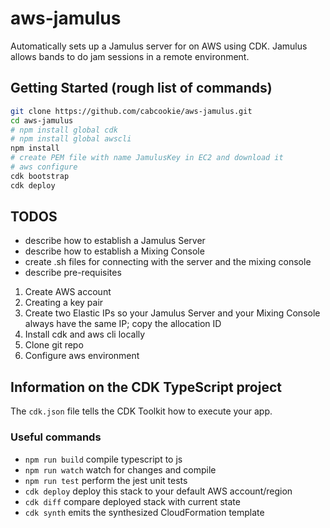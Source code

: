 # aws-jamulus

Automatically sets up a Jamulus server for on AWS using CDK. Jamulus allows bands to do jam sessions in a remote environment.

## Getting Started (rough list of commands)

```bash
git clone https://github.com/cabcookie/aws-jamulus.git
cd aws-jamulus
# npm install global cdk
# npm install global awscli
npm install
# create PEM file with name JamulusKey in EC2 and download it
# aws configure
cdk bootstrap
cdk deploy
```


## TODOS

- describe how to establish a Jamulus Server
- describe how to establish a Mixing Console
- create .sh files for connecting with the server and the mixing console
- describe pre-requisites
1. Create AWS account
1. Creating a key pair
1. Create two Elastic IPs so your Jamulus Server and your Mixing Console always have the same IP; copy the allocation ID
1. Install cdk and aws cli locally
1. Clone git repo
1. Configure aws environment

## Information on the CDK TypeScript project

The `cdk.json` file tells the CDK Toolkit how to execute your app.

### Useful commands

 * `npm run build`   compile typescript to js
 * `npm run watch`   watch for changes and compile
 * `npm run test`    perform the jest unit tests
 * `cdk deploy`      deploy this stack to your default AWS account/region
 * `cdk diff`        compare deployed stack with current state
 * `cdk synth`       emits the synthesized CloudFormation template
